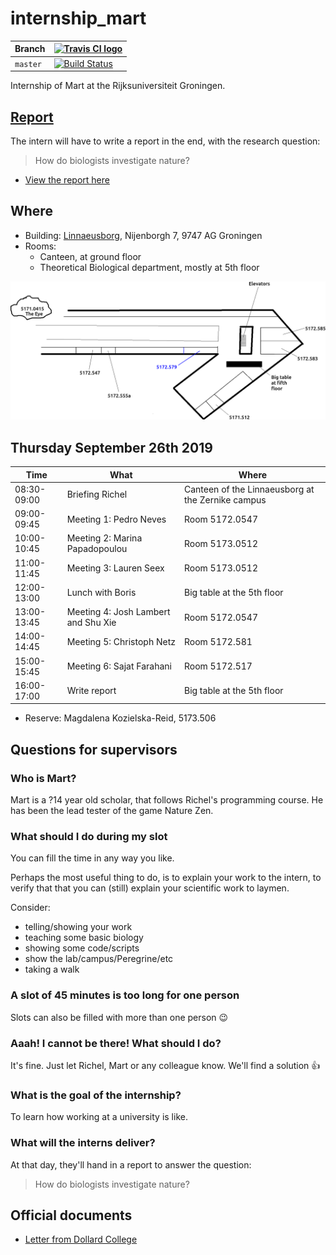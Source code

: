 # internship_mart

Branch|[![Travis CI logo](pics/TravisCI.png)](https://travis-ci.org)
---|---
`master`|[![Build Status](https://travis-ci.org/richelbilderbeek/internship_mart.svg?branch=master)](https://travis-ci.org/richelbilderbeek/internship_mart)

Internship of Mart at the Rijksuniversiteit Groningen.

## [Report](report.md)

The intern will have to write a report in the end, with the research question:

> How do biologists investigate nature?

 * [View the report here](report.md)

## Where

 * Building: [Linnaeusborg](https://www.rug.nl/staff/location/5172), Nijenborgh 7, 9747 AG Groningen
 * Rooms:
    * Canteen, at ground floor
    * Theoretical Biological department, mostly at 5th floor

![](lb.png)

## Thursday September 26th 2019

Time       |What                                |Where
-----------|------------------------------------|-------------------------------------------------
08:30-09:00|Briefing Richel                     |Canteen of the Linnaeusborg at the Zernike campus
09:00-09:45|Meeting 1: Pedro Neves              |Room 5172.0547
10:00-10:45|Meeting 2: Marina Papadopoulou      |Room 5173.0512
11:00-11:45|Meeting 3: Lauren Seex              |Room 5173.0512
12:00-13:00|Lunch with Boris                    |Big table at the 5th floor
13:00-13:45|Meeting 4: Josh Lambert and Shu Xie |Room 5172.0547  
14:00-14:45|Meeting 5: Christoph Netz           |Room 5172.581
15:00-15:45|Meeting 6: Sajat Farahani           |Room 5172.517
16:00-17:00|Write report                        |Big table at the 5th floor

 * Reserve: Magdalena Kozielska-Reid, 5173.506

## Questions for supervisors

### Who is Mart?

Mart is a ?14 year old scholar,
that follows Richel's programming course.
He has been the lead tester of the game Nature Zen.

### What should I do during my slot

You can fill the time in any way you like.

Perhaps the most useful thing to do,
is to explain your work to the intern,
to verify that that you can (still) explain your scientific work to laymen.

Consider:

 * telling/showing your work
 * teaching some basic biology
 * showing some code/scripts 
 * show the lab/campus/Peregrine/etc
 * taking a walk

### A slot of 45 minutes is too long for one person

Slots can also be filled with more than one person :wink:

### Aaah! I cannot be there! What should I do?

It's fine. Just let Richel, Mart or any colleague know. 
We'll find a solution :+1:

### What is the goal of the internship?

To learn how working at a university is like.

### What will the interns deliver?

At that day, they'll hand in a report to answer the question:

> How do biologists investigate nature?

## Official documents

 * [Letter from Dollard College](brief_stagebieders_2018.pdf)